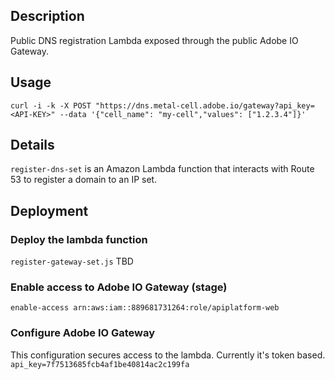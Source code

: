 Description
-----------
Public DNS registration Lambda exposed through the public Adobe IO Gateway.

Usage 
-----
```
curl -i -k -X POST "https://dns.metal-cell.adobe.io/gateway?api_key=<API-KEY>" --data '{"cell_name": "my-cell","values": ["1.2.3.4"]}'
```

Details
------
`register-dns-set` is an Amazon Lambda function that interacts with Route 53 to register a domain to an IP set.  

Deployment
---------

### Deploy the lambda function  

`register-gateway-set.js`
TBD

### Enable access to Adobe IO Gateway (stage)

    enable-access arn:aws:iam::889681731264:role/apiplatform-web

### Configure Adobe IO Gateway 
This configuration secures access to the lambda. Currently it's token based.  
`api_key=7f7513685fcb4af1be40814ac2c199fa`


